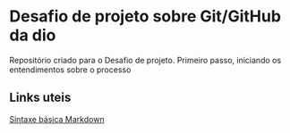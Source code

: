 # Desafio de projeto sobre Git/GitHub da dio
Repositório criado para o Desafio de projeto.
Primeiro passo, iniciando os entendimentos sobre o processo

## Links uteis 
[Sintaxe básica Markdown](https://markdown.net.br/sintaxe-basica)
